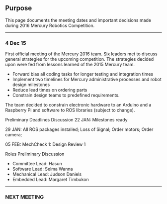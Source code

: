 ## Purpose

This page documents the meeting dates and important decisions made during 2016 Mercury Robotics Competition.

___
### 4 Dec 15

First official meeting of the Mercury 2016 team. Six leaders met to discuss general strategies for the upcoming competition.
The strategies decided upon were fed from lessons learned of the 2015 Mercury team.

* Forward bias all coding tasks for longer testing and integration times
* Implement two timelines for Mercury administrative processes and robot design milestones
* Reduce lead times on ordering parts
* Constrain design teams to predefined requirements. 

The team decided to constrain electronic hardware to an Arduino and a Raspberry Pi and software to ROS libraries (subject to change). 

Preliminary Deadlines Discussion
22 JAN: Milestones ready   

29 JAN: All ROS packages installed; Loss of Signal; Order motors; Order camera;   

05 FEB: MechCheck 1: Design Review 1   
 
Roles Preliminary Discussion
* Committee Lead: Hasun 
* Software Lead: Selma Wanna
* Mechanical Lead: Judson Daniels
* Embedded Lead: Margaret Timbukon

___

### NEXT MEETING
